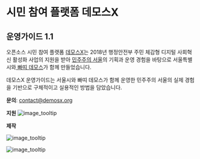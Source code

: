 # 시민 참여 플랫폼 데모스X

## 운영가이드 1.1

오픈소스 시민 참여 플랫폼 [데모스X](https://demosx.org)는 2018년 행정안전부 주민 체감형 디지털 사회혁신 활성화 사업의 지원을 받아 [민주주의 서울](https://democracy.seoul.go.kr/front/index.do)의 기획과 운영 경험을 바탕으로 서울특별시와[ 빠띠 데모스](http://partiunion.org/)가 함께 만들었습니다.

데모스X 운영가이드는 서울시와 빠띠 데모스가 함께 운영한 민주주의 서울의 실제 경험을 기반으로 구체적이고 실용적인 방법을 담았습니다.

**문의**: [contact@demosx.org](mailto:contact@demosx.org)

**지원**
![](images/-X-v10.png "image_tooltip")

**제작**

![](images/-X-v11.png "image_tooltip")

![](images/-X-v12.png "image_tooltip")
